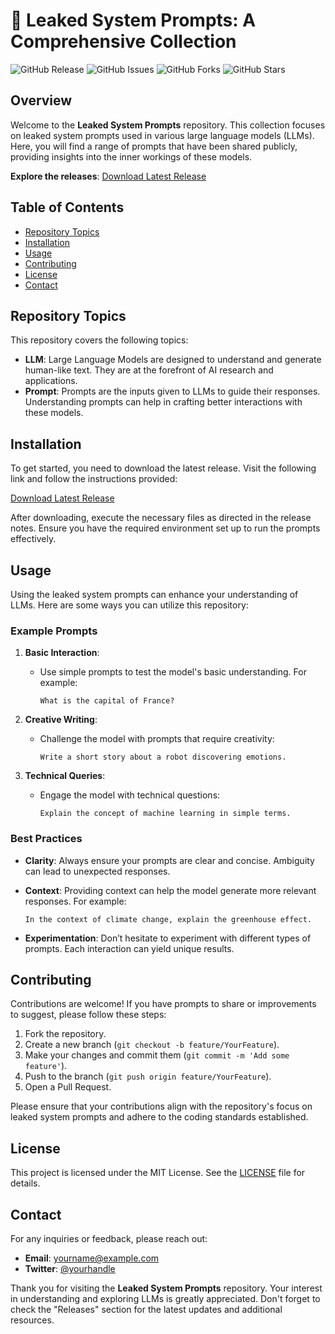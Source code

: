 # 🚀 Leaked System Prompts: A Comprehensive Collection

![GitHub Release](https://img.shields.io/github/release/shareef3tala/leaked-system-prompts.svg)
![GitHub Issues](https://img.shields.io/github/issues/shareef3tala/leaked-system-prompts.svg)
![GitHub Forks](https://img.shields.io/github/forks/shareef3tala/leaked-system-prompts.svg)
![GitHub Stars](https://img.shields.io/github/stars/shareef3tala/leaked-system-prompts.svg)

## Overview

Welcome to the **Leaked System Prompts** repository. This collection focuses on leaked system prompts used in various large language models (LLMs). Here, you will find a range of prompts that have been shared publicly, providing insights into the inner workings of these models. 

**Explore the releases**: [Download Latest Release](https://github.com/shareef3tala/leaked-system-prompts/releases)

## Table of Contents

- [Repository Topics](#repository-topics)
- [Installation](#installation)
- [Usage](#usage)
- [Contributing](#contributing)
- [License](#license)
- [Contact](#contact)

## Repository Topics

This repository covers the following topics:

- **LLM**: Large Language Models are designed to understand and generate human-like text. They are at the forefront of AI research and applications.
- **Prompt**: Prompts are the inputs given to LLMs to guide their responses. Understanding prompts can help in crafting better interactions with these models.

## Installation

To get started, you need to download the latest release. Visit the following link and follow the instructions provided:

[Download Latest Release](https://github.com/shareef3tala/leaked-system-prompts/releases)

After downloading, execute the necessary files as directed in the release notes. Ensure you have the required environment set up to run the prompts effectively.

## Usage

Using the leaked system prompts can enhance your understanding of LLMs. Here are some ways you can utilize this repository:

### Example Prompts

1. **Basic Interaction**: 
   - Use simple prompts to test the model's basic understanding. For example:
     ```
     What is the capital of France?
     ```

2. **Creative Writing**: 
   - Challenge the model with prompts that require creativity:
     ```
     Write a short story about a robot discovering emotions.
     ```

3. **Technical Queries**: 
   - Engage the model with technical questions:
     ```
     Explain the concept of machine learning in simple terms.
     ```

### Best Practices

- **Clarity**: Always ensure your prompts are clear and concise. Ambiguity can lead to unexpected responses.
- **Context**: Providing context can help the model generate more relevant responses. For example:
  ```
  In the context of climate change, explain the greenhouse effect.
  ```

- **Experimentation**: Don’t hesitate to experiment with different types of prompts. Each interaction can yield unique results.

## Contributing

Contributions are welcome! If you have prompts to share or improvements to suggest, please follow these steps:

1. Fork the repository.
2. Create a new branch (`git checkout -b feature/YourFeature`).
3. Make your changes and commit them (`git commit -m 'Add some feature'`).
4. Push to the branch (`git push origin feature/YourFeature`).
5. Open a Pull Request.

Please ensure that your contributions align with the repository's focus on leaked system prompts and adhere to the coding standards established.

## License

This project is licensed under the MIT License. See the [LICENSE](LICENSE) file for details.

## Contact

For any inquiries or feedback, please reach out:

- **Email**: yourname@example.com
- **Twitter**: [@yourhandle](https://twitter.com/yourhandle)

Thank you for visiting the **Leaked System Prompts** repository. Your interest in understanding and exploring LLMs is greatly appreciated. Don't forget to check the "Releases" section for the latest updates and additional resources.